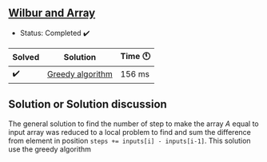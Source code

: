 ## [Wilbur and Array](https://codeforces.com/problemset/problem/596/B)

- Status: Completed :heavy_check_mark:

Solved | Solution | Time :clock11: | 
--- | --- | --- | 
:heavy_check_mark:  | [Greedy algorithm](https://codeforces.com/contest/596/submission/104033377) | 156 ms | 

## Solution or Solution discussion

The general solution to find the number of step to make the array *A* equal to input array was reduced to a local
problem to find and sum the difference from element in position `steps += inputs[i] - inputs[i-1]`.
This solution use the greedy algorithm